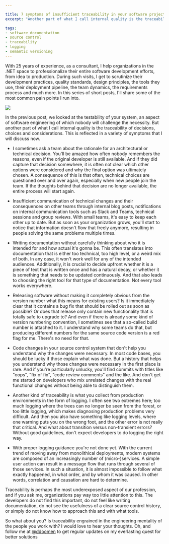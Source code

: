 ```yaml
---

title: 7 symptoms of insufficient traceability in your software project
excerpt: "Another part of what I call internal quality is the traceability of decisions, choices and considerations in software development.."

tags:
- software documentation
- source control
- traceability
- logging
- semantic versioning
---
```


With 25 years of experience, as a consultant, I help organizations in the .NET space to professionalize their entire software development efforts, from idea to production. During such visits, I get to scrutinize their development practices, quality standards, design principles, the tools they use, their deployment pipeline, the team dynamics, the requirements process and much more. In this series of short posts, I'll share some of the most common pain points I run into.  

<img src="{{ site.url }}{{ site.baseurl }}/assets/images/posts/2022/traceability.png" class="align-center"/> 

In the previous post, we looked at the testability of your system, an aspect of software engineering of which nobody will challenge the necessity. But another part of what I call internal quality is the traceability of decisions, choices and considerations. This is reflected in a variety of symptoms that I will discuss now.

* I sometimes ask a team about the rationale for an architectural or technical decision. You'll be amazed how often nobody remembers the reasons, even if the original developer is still available. And if they did capture that decision somewhere, it is often not clear which other options were considered and why the final option was ultimately chosen. A consequence of this is that often, technical choices are questioned over and over again, especially when new people join the team. If the thoughts behind that decision are no longer available, the entire process will start again.

* Insufficient communication of technical changes and their consequences on other teams through internal blog posts, notifications on internal communication tools such as Slack and Teams, technical sessions and group reviews. With small teams, it's easy to keep each other up to date. But as soon as your organization grows, you'll start to notice that information doesn't flow that freely anymore, resulting in people solving the same problems multiple times.

* Writing documentation without carefully thinking about who it is intended for and how actual it's gonna be. This often translates into documentation that is either too technical, too high level, or a weird mix of both. In any case, it won't work well for any of the intended audiences. Additionally, it is crucial to decide upfront whether it is a piece of text that is written once and has a natural decay, or whether it is something that needs to be updated continuously. And that also leads to choosing the right tool for that type of documentation. Not every tool works everywhere.

* Releasing software without making it completely obvious from the version number what this means for existing users? Is it immediately clear that it contains a bug fix that should be rolled out as soon as possible? Or does that release only contain new functionality that is totally safe to upgrade to? And even if there is already some kind of version numbering convention, I sometimes see that a so-called build number is attached to it. I understand why some teams do that, but producing different numbers for the same source code version is a red flag for me. There's no need for that.

* Code changes in your source control system that don't help you understand why the changes were necessary. In most code bases, you should be lucky if those explain what was done. But a history that helps you understand why those changes were necessary in the first place is rare. And if you're particularly unlucky, you'll find commits with titles like "oops", "fix of fix", "code review comments" and the like. And don't get me started on developers who mix unrelated changes with the real functional changes without being able to distinguish them.

* Another kind of traceability is what you collect from production environments in the form of logging. I often see two extremes here; too much logging where the trees can no longer be seen from the forest, or too little logging, which makes diagnosing production problems very difficult. And then you also have something like logging levels, where one warning puts you on the wrong foot, and the other error is not really that critical. And what about transition versus non-transient errors? Without good guidelines, don't expect developers to do logging the right way.

* With proper logging guidance you're not done yet. With the current trend of moving away from monolithical deployments, modern systems are composed of an increasingly number of (micro-)services. A simple user action can result in a message flow that runs through several of those services. In such a situation, it is almost impossible to follow what exactly happened, in what order, and by whom it was caused. In other words, correlation and causation are hard to determine.

Traceability is perhaps the most underexposed aspect of our profession, and if you ask me, organizations pay way too little attention to this. The developers do not find this important, do not feel like writing documentation, do not see the usefulness of a clear source control history, or simply do not know how to approach this and with what tools.

So what about you? Is traceability engrained in the engineering mentality of the people you work with? I would love to hear your thoughts. Oh, and follow me at [@ddoomen](https://twitter.com/ddoomen) to get regular updates on my everlasting quest for better solutions

